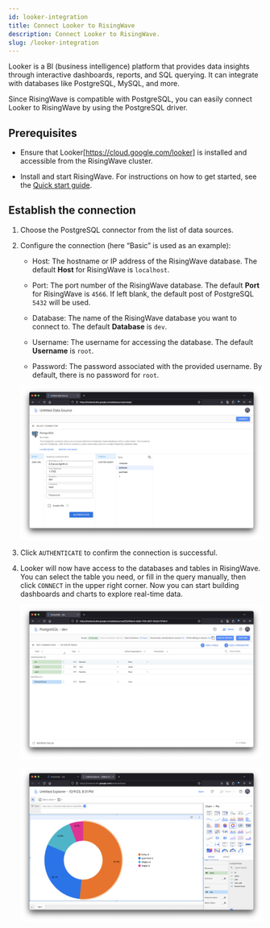 ```yaml
---
id: looker-integration
title: Connect Looker to RisingWave
description: Connect Looker to RisingWave.
slug: /looker-integration
---
```

<head>
  <link rel="canonical" href="https://docs.risingwave.com/docs/current/looker-integration/" />
</head>

Looker is a BI (business intelligence) platform that provides data insights through interactive dashboards, reports, and SQL querying. It can integrate with databases like PostgreSQL, MySQL, and more.

Since RisingWave is compatible with PostgreSQL, you can easily connect Looker to RisingWave by using the PostgreSQL driver.

## Prerequisites

- Ensure that Looker[https://cloud.google.com/looker] is installed and accessible from the RisingWave cluster.

- Install and start RisingWave. For instructions on how to get started, see the [Quick start guide](/get-started.md).

## Establish the connection

1. Choose the PostgreSQL connector from the list of data sources.

2. Configure the connection (here “Basic” is used as an example):

    - Host: The hostname or IP address of the RisingWave database. The default **Host** for RisingWave is `localhost`.

    - Port: The port number of the RisingWave database. The default **Port** for RisingWave is `4566`. If left blank, the default post of PostgreSQL `5432` will be used.

    - Database: The name of the RisingWave database you want to connect to. The default **Database** is `dev`.

    - Username: The username for accessing the database. The default **Username** is `root`.

    - Password: The password associated with the provided username. By default, there is no password for `root`.

    ![Fill in connection settings in Looker](../images/looker-connection.png)

3. Click `AUTHENTICATE` to confirm the connection is successful.

4. Looker will now have access to the databases and tables in RisingWave. You can select the table you need, or fill in the query manually, then click `CONNECT` in the upper right corner. Now you can start building dashboards and charts to explore real-time data.

    ![Fill out query in Looker](../images/looker-query.png)

    ![Create dashboard in Looker](../images/looker-chart.png)